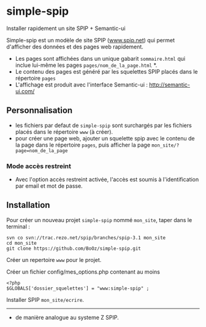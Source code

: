 # simple-spip
Installer rapidement un site SPIP + Semantic-ui


Simple-spip est un modèle de site SPIP (www.spip.net) qui permet d'afficher des données et des pages web rapidement.

- Les pages sont affichées dans un unique gabarit `sommaire.html` qui inclue lui-même les pages `pages/nom_de_la_page.html` *.
- Le contenu des pages est généré par les squelettes SPIP placés dans le répertoire `pages`
- L'affichage est produit avec l'interface Semantic-ui : http://semantic-ui.com/

## Personnalisation
- les fichiers par defaut de `simple-spip` sont surchargés par les fichiers placés dans le répertoire `www` (à créer).
- pour créer une page web, ajouter un squelette spip avec le contenu de la page dans le répertoire `pages`, puis afficher la page `mon_site/?page=nom_de_la_page`

### Mode accès restreint
- Avec l'option accès restreint activée, l'accès est soumis à l'identification par email et mot de passe.

## Installation

Pour créer un nouveau projet `simple-spip` nommé `mon_site`, taper dans le terminal :

```
svn co svn://trac.rezo.net/spip/branches/spip-3.1 mon_site
cd mon_site
git clone https://github.com/BoOz/simple-spip.git
```
Créer un repertoire `www` pour le projet.

Créer un fichier config/mes_options.php contenant au moins
```
<?php
$GLOBALS['dossier_squelettes'] = "www:simple-spip" ;
```

Installer SPIP `mon_site/ecrire`.






----------

* de manière analogue au systeme Z SPIP.
